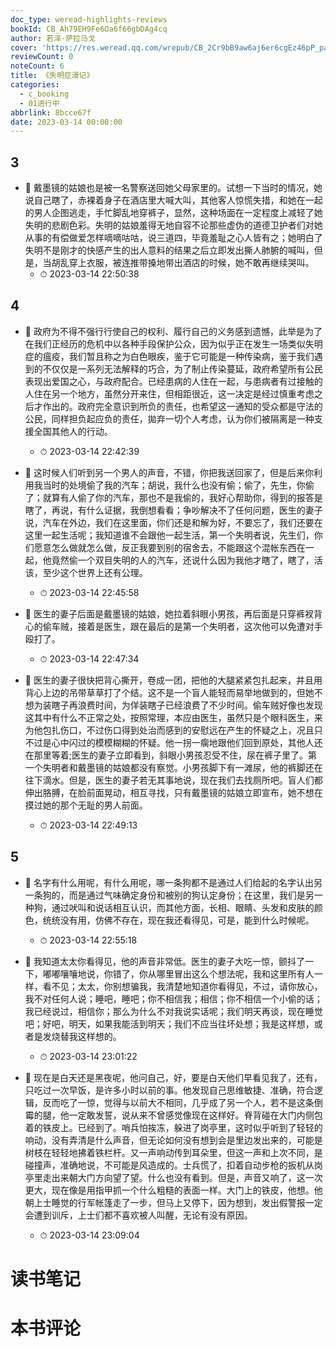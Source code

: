 ```yaml
---
doc_type: weread-highlights-reviews
bookId: CB_Ah79EH9Fe6Oa6f66gbDAg4cq
author: 若泽·萨拉马戈
cover: 'https://res.weread.qq.com/wrepub/CB_2Cr9bB9aw6aj6er6cgEz46pP_parsecover'
reviewCount: 0
noteCount: 6
title: 《失明症漫记》
categories:
  - c_booking
  - 01进行中
abbrlink: 8bcce67f
date: 2023-03-14 00:00:00
---
```



## 3


- 📌 戴墨镜的姑娘也是被一名警察送回她父母家里的。试想一下当时的情况，她说自己瞎了，赤裸着身子在酒店里大喊大叫，其他客人惊慌失措，和她在一起的男人企图逃走，手忙脚乱地穿裤子，显然，这种场面在一定程度上减轻了她失明的悲剧色彩。失明的姑娘羞得无地自容不论那些虚伪的道德卫护者们对她从事的有偿做爱怎样嘀嘀咕咕，说三道四，毕竟羞耻之心人皆有之；她明白了失明不是刚才的快感产生的出人意料的结果之后立即发出撕人肺腑的喊叫，但是，当胡乱穿上衣服，被连推带搡地带出酒店的时候，她不敢再继续哭叫。 
    - ⏱ 2023-03-14 22:50:38 
## 4


- 📌 政府为不得不强行行使自己的权利、履行自己的义务感到遗憾，此举是为了在我们正经历的危机中以各种手段保护公众，因为似乎正在发生一场类似失明症的瘟疫，我们暂且称之为白色眼疾，鉴于它可能是一种传染病，鉴于我们遇到的不仅仅是一系列无法解释的巧合，为了制止传染蔓延，政府希望所有公民表现出爱国之心，与政府配合。已经患病的人住在一起，与患病者有过接触的人住在另一个地方，虽然分开来住，但相距很近，这一决定是经过慎重考虑之后才作出的。政府完全意识到所负的责任，也希望这一通知的受众都是守法的公民，同样担负起应负的责任，拋弃一切个人考虑，认为你们被隔离是一种支援全国其他人的行动。 
    - ⏱ 2023-03-14 22:42:39 

- 📌 这时候人们听到另一个男人的声音，不错，你把我送回家了，但是后来你利用我当时的处境偷了我的汽车；胡说，我什么也没有偷；偷了，先生，你偷了；就算有人偷了你的汽车，那也不是我偷的，我好心帮助你，得到的报答是瞎了，再说，有什么证据，我倒想看看；争吵解决不了任何问题，医生的妻子说，汽车在外边，我们在这里面，你们还是和解为好，不要忘了，我们还要在这里一起生活呢；我知道谁不会跟他一起生活，第一个失明者说，先生们，你们愿意怎么做就怎么做，反正我要到别的宿舍去，不能跟这个混帐东西在一起，他竟然偷一个双目失明的人的汽车，还说什么因为我他才瞎了，瞎了，活该，至少这个世界上还有公理。 
    - ⏱ 2023-03-14 22:45:58 

- 📌 医生的妻子后面是戴墨镜的姑娘，她拉着斜眼小男孩，再后面是只穿裤衩背心的偷车贼，接着是医生，跟在最后的是第一个失明者，这次他可以免遭对手殴打了。 
    - ⏱ 2023-03-14 22:47:34 

- 📌 医生的妻子很快把背心撕开，卷成一团，把他的大腿紧紧包扎起来，并且用背心上边的吊带草草打了个结。这不是一个盲人能轻而易举地做到的，但她不想为装瞎子再浪费时间，为佯装瞎子已经浪费了不少时间。偷车贼好像也发现这其中有什么不正常之处，按照常理，本应由医生，虽然只是个眼科医生，来为他包扎伤口，不过伤口得到处治而感到的安慰远在产生的怀疑之上，况且只不过是心中闪过的模模糊糊的怀疑。他一拐一瘸地跟他们回到原处，其他人还在那里等着;医生的妻子立即看到，斜眼小男孩忍受不住，尿在裤子里了。第一个失明者和戴墨镜的姑娘都没有察觉。小男孩脚下有一滩尿，他的裤脚还在往下滴水。但是，医生的妻子若无其事地说，现在我们去找厕所吧。盲人们都伸出胳膊，在脸前面晃动，相互寻找，只有戴墨镜的姑娘立即宣布，她不想在摸过她的那个无耻的男人前面。 
    - ⏱ 2023-03-14 22:49:13 
## 5


- 📌 名字有什么用呢，有什么用呢，哪一条狗都不是通过人们给起的名字认出另一条狗的，而是通过气味确定身份和被别的狗认定身份；在这里，我们是另一种狗，通过吠叫和说话相互认识，而其他方面，长相、眼睛、头发和皮肤的颜色，统统没有用，仿佛不存在，现在我还看得见，可是，能到什么时候呢。 
    - ⏱ 2023-03-14 22:55:18 

- 📌 我知道太太你看得见，他的声音非常低。医生的妻子大吃一惊，颤抖了一下，嘟嘟嚷嚷地说，你错了，你从哪里冒出这么个想法呢，我和这里所有人一样，看不见；太太，你别想骗我，我清楚地知道你看得见，不过，请你放心，我不对任何人说；睡吧，睡吧；你不相信我；相信；你不相信一个小偷的话；我已经说过，相信你；那么为什么不对我说实话呢；我们明天再谈，现在睡觉吧；好吧，明天，如果我能活到明天；我们不应当往坏处想；我是这样想，或者是发烧替我这样想的。 
    - ⏱ 2023-03-14 23:01:22 

- 📌 现在是白天还是黑夜呢，他问自己，好，要是白天他们早看见我了，还有，只吃过一次早饭，是许多小时以前的事。他发现自己思维敏捷、准确，符合逻辑，反而吃了一惊，觉得与以前大不相同，几乎成了另一个人，若不是这条倒霉的腿，他一定敢发誓，说从来不曾感觉像现在这样好。脊背碰在大门内侧包着的铁皮上。已经到了。哨兵怕挨冻，躲进了岗亭里，这时似乎听到了轻轻的响动，没有弄清是什么声音，但无论如何没有想到会是里边发出来的，可能是树枝在轻轻地拂着铁栏杆。又一声响动传到耳朵里，但这一声和上次不同，是碰撞声，准确地说，不可能是风造成的。士兵慌了，扣着自动步枪的扳机从岗亭里走出来朝大门方向望了望。什么也没有看到。但是，声音又响了，这一次更大，现在像是用指甲抓一个什么粗糙的表面一样。大门上的铁皮，他想。他朝上士睡觉的行军帐篷走了一步，但马上又停下，因为想到，发出假警报一定会遭到训斥，上士们都不喜欢被人叫醒，无论有没有原因。 
    - ⏱ 2023-03-14 23:09:04 

# 读书笔记


# 本书评论
